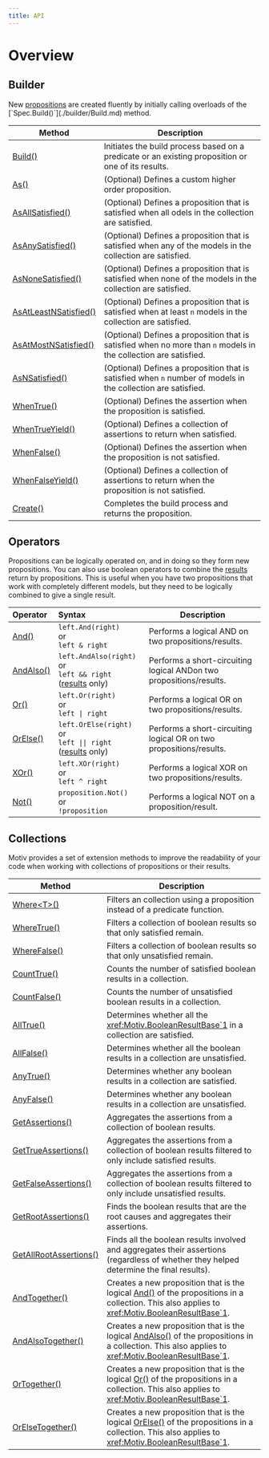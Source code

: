 ```yaml
---
title: API
---
```

# Overview

## Builder

New [propositions](xref:Motiv.SpecBase`2) are created fluently by initially calling overloads of the
[`Spec.Build()`](./builder/Build.md) method.

| Method                                                   | Description                                                                                                      |
|----------------------------------------------------------|------------------------------------------------------------------------------------------------------------------|
| [Build()](./builder/Build.md)                            | Initiates the build process based on a predicate or an existing proposition or one of its results.               |
| [As()](./builder/As.md)                                  | (Optional) Defines a custom higher order proposition.                                                            |
| [AsAllSatisfied()](./builder/AsAllSatisfied.md)          | (Optional) Defines a proposition that is satisfied when all odels in the collection are satisfied.               |
| [AsAnySatisfied()](./builder/AsAnySatisfied.md)          | (Optional) Defines a proposition that is satisfied when any of the models in the collection are satisfied.       |
| [AsNoneSatisfied()](./builder/AsNoneSatisfied.md)        | (Optional) Defines a proposition that is satisfied when none of the models in the collection are satisfied.      |
| [AsAtLeastNSatisfied()](./builder/AsAtLeastNSatisfied.md) | (Optional) Defines a proposition that is satisfied when at least `n` models in the collection are satisfied.     |
| [AsAtMostNSatisfied()](./builder/AsAtMostNSatisfied.md)  | (Optional) Defines a proposition that is satisfied when no more than `n` models in the collection are satisfied. |
| [AsNSatisfied()](./builder/AsNSatisfied.md)              | (Optional) Defines a proposition that is satisfied when `n` number of models in the collection are satisfied.    |
| [WhenTrue()](./builder/WhenTrue.md)                    | (Optional) Defines the assertion when the proposition is satisfied.                                              |
| [WhenTrueYield()](./builder/WhenTrueYield.md)            | (Optional) Defines a collection of assertions to return when satisfied.                                          |
| [WhenFalse()](./builder/WhenFalse.md)                    | (Optional) Defines the assertion when the proposition is not satisfied.                                          |
| [WhenFalseYield()](./builder/WhenFalseYield.md)          | (Optional) Defines a collection of assertions to return when the proposition is not satisfied.                   |
| [Create()](./builder/Create.md)                          | Completes the build process and returns the proposition.                                                         |

## Operators

Propositions can be logically operated on, and in doing so they form new propositions.
You can also use boolean operators to combine the [results](xref:Motiv.BooleanResultBase`1) return by propositions.
This is useful when you have two propositions that work with completely different models, but they need to be logically 
combined to give a single result.

| Operator                            | Syntax                                                                                                                     | Description                                                                |
|:------------------------------------|:---------------------------------------------------------------------------------------------------------------------------|----------------------------------------------------------------------------| 
| [And()](./operators/And.md)         | `left.And(right)` <br/>or<br/>`left & right`                                                                               | Performs a logical AND on two propositions/results.                 |
| [AndAlso()](./operators/AndAlso.md) | `left.AndAlso(right)` <br />or<br />`left && right` ([results](xref:Motiv.BooleanResultBase`1) only)                       | Performs a short-circuiting logical ANDon two propositions/results. | 
| [Or()](./operators/Or.md)           | `left.Or(right)`  <br />or<br /> <code>left &#124; right</code>                                                            | Performs a logical OR on two propositions/results.                  |
| [OrElse()](./operators/OrElse.md)   | `left.OrElse(right)`  <br />or<br /><code>left &#124;&#124; right</code>  ([results](xref:Motiv.BooleanResultBase`1) only) | Performs a short-circuiting logical OR on two propositions/results. |
| [XOr()](./operators/XOr.md)         | `left.XOr(right)`<br />or<br />`left ^ right`                                                                              | Performs a logical XOR on two propositions/results.                 |
| [Not()](./operators/Not.md)         | `proposition.Not()`<br />or<br />`!proposition`                                                                            | Performs a logical NOT on a proposition/result.                     |

## Collections

Motiv provides a set of extension methods to improve the readability of your code when working with collections of 
propositions or their results.

| Method                                                               | Description                                                                                                                                                                                                   |
|----------------------------------------------------------------------|---------------------------------------------------------------------------------------------------------------------------------------------------------------------------------------------------------------|
| [Where&lt;T&gt;()](./collections/generic/Where.md)                   | Filters an collection using a proposition instead of a predicate function.                                                                                                                                    |
| [WhereTrue()](./collections/results/WhereTrue.md)                    | Filters a collection of boolean results so that only satisfied remain.                                                                                                                                        |
| [WhereFalse()](./collections/results/WhereFalse.md)                  | Filters a collection of boolean results so that only unsatisfied remain.                                                                                                                                      |
| [CountTrue()](./collections/results/CountTrue.md)                    | Counts the number of satisfied boolean results in a collection.                                                                                                                                               |
| [CountFalse()](./collections/results/CountFalse.md)                     | Counts the number of unsatisfied boolean results in a collection.                                                                                                                                             |
| [AllTrue()](./collections/results/AllTrue.md)                           | Determines whether all the <xref:Motiv.BooleanResultBase`1> in a collection are satisfied.                                                                                                                    |
| [AllFalse()](./collections/results/AllFalse.md)                         | Determines whether all the boolean results in a collection are unsatisfied.                                                                                                                                   |
| [AnyTrue()](./collections/results/AnyTrue.md)                           | Determines whether any boolean results in a collection are satisfied.                                                                                                                                         |
| [AnyFalse()](./collections/results/AnyFalse.md)                         | Determines whether any boolean results in a collection are unsatisfied.                                                                                                                                       |
| [GetAssertions()](./collections/results/GetAssertions.md)               | Aggregates the assertions from a collection of boolean results.                                                                                                                                               |
| [GetTrueAssertions()](./collections/results/GetTrueAssertions.md)       | Aggregates the assertions from a collection of boolean results filtered to only include satisfied results.                                                                                                    |
| [GetFalseAssertions()](./collections/results/GetFalseAssertions.md)     | Aggregates the assertions from a collection of boolean results filtered to only include unsatisfied results.                                                                                                  |
| [GetRootAssertions()](./collections/results/GetRootAssertions.md)       | Finds the boolean results that are the root causes and aggregates their assertions.                                                                                                                           |
| [GetAllRootAssertions()](./collections/results/GetAllRootAssertions.md) | Finds all the boolean results involved and aggregates their assertions (regardless of whether they helped determine the final results).                                                                       |
| [AndTogether()](./collections/propositions/AndTogether.md)              | Creates a new proposition that is the logical [And()](./operators/And.md) of the propositions in a collection. This also applies to <xref:Motiv.BooleanResultBase`1>.         |
| [AndAlsoTogether()](./collections/propositions/AndAlsoTogether.md)      | Creates a new proposition that is the logical [AndAlso()](./operators/AndAlso.md) of the propositions in a collection. This also applies to <xref:Motiv.BooleanResultBase`1>. |
| [OrTogether()](./collections/propositions/OrTogether.md)                | Creates a new proposition that is the logical [Or()](./operators/Or.md) of the propositions in a collection. This also applies to <xref:Motiv.BooleanResultBase`1>.           |
| [OrElseTogether()](./collections/propositions/OrElseTogether.md)     | Creates a new proposition that is the logical [OrElse()](./operators/OrElse.md) of the propositions in a collection. This also applies to <xref:Motiv.BooleanResultBase`1>.                                   |
